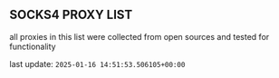 ## SOCKS4 PROXY LIST

all proxies in this list were collected from open sources and tested for functionality

last update: `2025-01-16 14:51:53.506105+00:00`